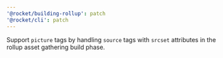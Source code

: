 ```yaml
---
'@rocket/building-rollup': patch
'@rocket/cli': patch
---
```


Support `picture` tags by handling `source` tags with `srcset` attributes in the rollup asset gathering build phase.
